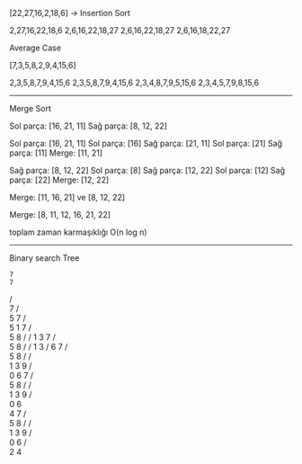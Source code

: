[22,27,16,2,18,6] -> Insertion Sort

2,27,16,22,18,6
2,6,16,22,18,27
2,6,16,22,18,27
2,6,16,18,22,27


Average Case

[7,3,5,8,2,9,4,15,6]

2,3,5,8,7,9,4,15,6
2,3,5,8,7,9,4,15,6
2,3,4,8,7,9,5,15,6
2,3,4,5,7,9,8,15,6

------------------------------------
Merge Sort

Sol parça: [16, 21, 11]
Sağ parça: [8, 12, 22]

Sol parça: [16, 21, 11]
    Sol parça: [16]
    Sağ parça: [21, 11]
        Sol parça: [21]
        Sağ parça: [11]
    Merge: [11, 21]

Sağ parça: [8, 12, 22]
    Sol parça: [8]
    Sağ parça: [12, 22]
        Sol parça: [12]
        Sağ parça: [22]
    Merge: [12, 22]

Merge: [11, 16, 21] ve [8, 12, 22]

Merge: [8, 11, 12, 16, 21, 22]


toplam zaman karmaşıklığı O(n log n) 

---------------------------------------
Binary search Tree

    7
    7
   / \
    7
   / \
  5
    7
   / \
  5   1
    7
   / \
  5   8
 /   /
1   3
    7
   / \
  5   8
 /   /
1   3
   /
  6
    7
   / \
  5   8
 /   / \
1   3   9
   / \
  0   6
    7
   / \
  5   8
 /   / \
1   3   9
   / \
  0   6
       \
        4
    7
   / \
  5   8
 /   / \
1   3   9
   / \
  0   6
 / \
2   4
